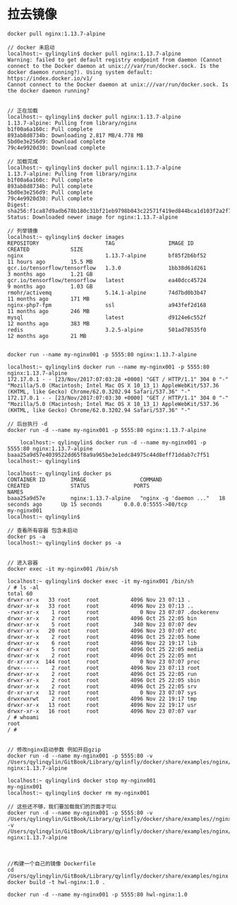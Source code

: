 
# 拉去镜像
    
    docker pull nginx:1.13.7-alpine
    
    // docker 未启动
    localhost:~ qylinqylin$ docker pull nginx:1.13.7-alpine
    Warning: failed to get default registry endpoint from daemon (Cannot connect to the Docker daemon at unix:///var/run/docker.sock. Is the docker daemon running?). Using system default: https://index.docker.io/v1/
    Cannot connect to the Docker daemon at unix:///var/run/docker.sock. Is the docker daemon running?
    
    
    // 正在加载
    localhost:~ qylinqylin$ docker pull nginx:1.13.7-alpine
    1.13.7-alpine: Pulling from library/nginx
    b1f00a6a160c: Pull complete 
    893ab8d8734b: Downloading 2.817 MB/4.778 MB
    5bd0e3e256d9: Download complete 
    79c4e9920d30: Download complete 
    
    // 加载完成
    localhost:~ qylinqylin$ docker pull nginx:1.13.7-alpine
    1.13.7-alpine: Pulling from library/nginx
    b1f00a6a160c: Pull complete 
    893ab8d8734b: Pull complete 
    5bd0e3e256d9: Pull complete 
    79c4e9920d30: Pull complete 
    Digest: sha256:f1ca87d9adb678b180c31bf21eb9798b043c22571f419ed844bca1d103f2a2f7
    Status: Downloaded newer image for nginx:1.13.7-alpine
    
    // 列举镜像    
    localhost:~ qylinqylin$ docker images
    REPOSITORY                     TAG                 IMAGE ID            CREATED             SIZE
    nginx                          1.13.7-alpine       bf85f2b6bf52        11 hours ago        15.5 MB
    gcr.io/tensorflow/tensorflow   1.3.0               1bb38d61d261        3 months ago        1.21 GB
    gcr.io/tensorflow/tensorflow   latest              ea40dcc45724        9 months ago        1.03 GB
    rmohr/activemq                 5.14.1-alpine       74d7bd0b3b47        11 months ago       171 MB
    nginx-php7-fpm                 ssl                 a943fef2d168        11 months ago       246 MB
    mysql                          latest              d9124e6c552f        12 months ago       383 MB
    redis                          3.2.5-alpine        501ad78535f0        12 months ago       21 MB
    
    
    docker run --name my-nginx001 -p 5555:80 nginx:1.13.7-alpine
    
    localhost:~ qylinqylin$ docker run --name my-nginx001 -p 5555:80 nginx:1.13.7-alpine
    172.17.0.1 - - [23/Nov/2017:07:03:28 +0000] "GET / HTTP/1.1" 304 0 "-" "Mozilla/5.0 (Macintosh; Intel Mac OS X 10_13_1) AppleWebKit/537.36 (KHTML, like Gecko) Chrome/62.0.3202.94 Safari/537.36" "-"
    172.17.0.1 - - [23/Nov/2017:07:03:30 +0000] "GET / HTTP/1.1" 304 0 "-" "Mozilla/5.0 (Macintosh; Intel Mac OS X 10_13_1) AppleWebKit/537.36 (KHTML, like Gecko) Chrome/62.0.3202.94 Safari/537.36" "-"

    // 后台执行 -d
    docker run -d --name my-nginx001 -p 5555:80 nginx:1.13.7-alpine
    
        localhost:~ qylinqylin$ docker run -d --name my-nginx001 -p 5555:80 nginx:1.13.7-alpine
    baaa25a9d57e4039522dd65f8a9a965be3e1edc84975c44d8eff71ddab7c7f51
    localhost:~ qylinqylin$
    
    localhost:~ qylinqylin$ docker ps
    CONTAINER ID        IMAGE                 COMMAND                  CREATED             STATUS              PORTS                                      NAMES
    baaa25a9d57e        nginx:1.13.7-alpine   "nginx -g 'daemon ..."   18 seconds ago      Up 15 seconds       0.0.0.0:5555->80/tcp                       my-nginx001
    localhost:~ qylinqylin$ 
    
    // 查看所有容器 包含未启动
    docker ps -a
    localhost:~ qylinqylin$ docker ps -a    

    
    // 进入容器
    docker exec -it my-nginx001 /bin/sh

    localhost:~ qylinqylin$ docker exec -it my-nginx001 /bin/sh
    / # ls -al
    total 60
    drwxr-xr-x   33 root     root          4096 Nov 23 07:13 .
    drwxr-xr-x   33 root     root          4096 Nov 23 07:13 ..
    -rwxr-xr-x    1 root     root             0 Nov 23 07:07 .dockerenv
    drwxr-xr-x    2 root     root          4096 Oct 25 22:05 bin
    drwxr-xr-x    5 root     root           340 Nov 23 07:07 dev
    drwxr-xr-x   20 root     root          4096 Nov 23 07:07 etc
    drwxr-xr-x    2 root     root          4096 Oct 25 22:05 home
    drwxr-xr-x    6 root     root          4096 Nov 22 19:17 lib
    drwxr-xr-x    5 root     root          4096 Oct 25 22:05 media
    drwxr-xr-x    2 root     root          4096 Oct 25 22:05 mnt
    dr-xr-xr-x  144 root     root             0 Nov 23 07:07 proc
    drwx------    2 root     root          4096 Nov 23 07:13 root
    drwxr-xr-x    2 root     root          4096 Oct 25 22:05 run
    drwxr-xr-x    2 root     root          4096 Oct 25 22:05 sbin
    drwxr-xr-x    2 root     root          4096 Oct 25 22:05 srv
    dr-xr-xr-x   12 root     root             0 Nov 23 07:07 sys
    drwxrwxrwt    2 root     root          4096 Nov 22 19:17 tmp
    drwxr-xr-x   13 root     root          4096 Nov 22 19:17 usr
    drwxr-xr-x   16 root     root          4096 Nov 23 07:07 var
    / # whoami
    root
    / #
    
    
    // 修改nginx启动参数 例如开启gzip
    docker run -d --name my-nginx001 -p 5555:80 -v /Users/qylinqylin/GitBook/Library/qylinfly/docker/share/examples/nginx/nginx.conf:/etc/nginx/nginx.conf:ro nginx:1.13.7-alpine 
    
    localhost:~ qylinqylin$ docker stop my-nginx001
    my-nginx001
    localhost:~ qylinqylin$ docker rm my-nginx001
    
    // 这些还不够，我们要加载我们的页面才可以
    docker run -d --name my-nginx001 -p 5555:80 -v /Users/qylinqylin/GitBook/Library/qylinfly/docker/share/examples//nginx/html:/usr/share/nginx/html:ro -v /Users/qylinqylin/GitBook/Library/qylinfly/docker/share/examples/nginx/nginx.conf:/etc/nginx/nginx.conf:ro nginx:1.13.7-alpine 



    //构建一个自己的镜像 Dockerfile
    cd /Users/qylinqylin/GitBook/Library/qylinfly/docker/share/examples/nginx
    docker build -t hwl-nginx:1.0 .

    docker run -d --name my-nginx001 -p 5555:80 hwl-nginx:1.0
    
    
    
    
    
    
    
    
    
    
    
    
    
    
    
    
    
    
    